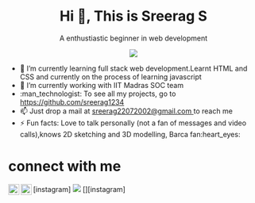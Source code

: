 <h1 align="center"> Hi 👋, This is Sreerag S </h1>
<p align="center"> A enthustiastic beginner in web development </p>
<p align="center"> <img src="https://komarev.com/ghpvc/?username=sreerag1234&label=Profile%20views&color=0e75b6&style=flat" /> </p>

<ul>
<li> 🌱 I’m currently learning full stack web development.Learnt HTML and CSS and currently on the process of learning javascript</li>
<li> 👯 I’m currently working with IIT Madras SOC team</li>
<li> :man_technologist: To see all my projects, go to <a href="https://github.com/sreerag1234"> https://github.com/sreerag1234 </a></li>
<li> 📫 Just drop a mail at <a href="mailto:sreerag22072002@gmail.com">sreerag22072002@gmail.com </a> to reach me </li>
<li> ⚡ Fun facts: Love to talk personally (not a fan of messages and video calls),knows 2D sketching and 3D modelling, Barca fan:heart_eyes: </li>
</ul>
<h1> connect with me </h1>
<img align="left" alt="codeSTACKr | Instagram" width="22px" src="https://www.instagram.com/_sreerag22_/" />[instagram]
<img src="https://github-readme-stats.vercel.app/api?username=sreerag1234&show_icons=true&theme=tokyonight">
[<img align="left" alt="codeSTACKr | Instagram" width="22px" src="https://cdn.jsdelivr.net/npm/simple-icons@v3/icons/instagram.svg" />][instagram]
